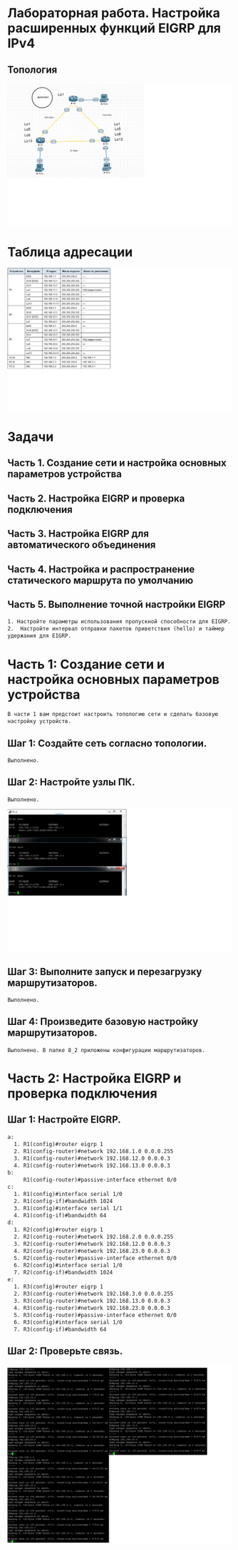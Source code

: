 # Лабораторная работа. Настройка расширенных функций EIGRP для IPv4
 ## 	Топология
 
 ![схема](https://github.com/VladimirDr/Labs/blob/master/Lab08/8_2/Cxema8_2.png)

# 	Таблица адресации

 ![схема](https://github.com/VladimirDr/Labs/blob/master/Lab08/8_2/Tabl8_2.png)

# 	Задачи
 ## Часть 1. Создание сети и настройка основных параметров устройства
 ## Часть 2. Настройка EIGRP и проверка подключения
 ## Часть 3. Настройка EIGRP для автоматического объединения
 ## Часть 4. Настройка и распространение статического маршрута по умолчанию
 ## Часть 5. Выполнение точной настройки EIGRP
    1. Настройте параметры использования пропускной способности для EIGRP.
    2.	Настройте интервал отправки пакетов приветствия (hello) и таймер удержания для EIGRP.
  
# Часть 1:	Создание сети и настройка основных параметров устройства
    В части 1 вам предстоит настроить топологию сети и сделать базовую настройку устройств.
    
 ## Шаг 1:	Создайте сеть согласно топологии.    
    Выполнено.
 ## Шаг 2:	Настройте узлы ПК.
    Выполнено.
 ![схема](https://github.com/VladimirDr/Labs/blob/master/Lab08/8_2/PC8_2.png)
 
 ## Шаг 3:	Выполните запуск и перезагрузку маршрутизаторов.
    Выполнено.
 ## Шаг 4:	Произведите базовую настройку маршрутизаторов.
    Выполнено. В папке 8_2 приложены конфигурации маршрутизаторов.
    
# Часть 2:	Настройка EIGRP и проверка подключения
 ## Шаг 1:	Настройте EIGRP.
    a: 
      1. R1(config)#router eigrp 1
      2. R1(config-router)#network 192.168.1.0 0.0.0.255
      3. R1(config-router)#network 192.168.12.0 0.0.0.3
      4. R1(config-router)#network 192.168.13.0 0.0.0.3
    b:
         R1(config-router)#passive-interface ethernet 0/0
    c:
      1. R1(config)#interface serial 1/0
      2. R1(config-if)#bandwidth 1024
      3. R1(config)#interface serial 1/1
      4. R1(config-if)#bandwidth 64
    d:
      1. R2(config)#router eigrp 1
      2. R2(config-router)#network 192.168.2.0 0.0.0.255
      3. R2(config-router)#network 192.168.12.0 0.0.0.3
      4. R2(config-router)#network 192.168.23.0 0.0.0.3
      5. R2(config-router)#passive-interface ethernet 0/0
      6. R2(config)#interface serial 1/0
      7. R2(config-if)#bandwidth 1024
    e:
      1. R3(config)#router eigrp 1
      2. R3(config-router)#network 192.168.3.0 0.0.0.255
      3. R3(config-router)#network 192.168.13.0 0.0.0.3
      4. R3(config-router)#network 192.168.23.0 0.0.0.3
      5. R3(config-router)#passive-interface ethernet 0/0
      6. R3(config)#interface serial 1/0
      7. R3(config-if)#bandwidth 64
     
 ## Шаг 2:	Проверьте связь.
 ![схема](https://github.com/VladimirDr/Labs/blob/master/Lab08/8_2/Ping8_2(all).png)
